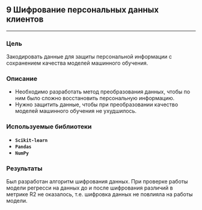﻿## 9 Шифрование персональных данных клиентов

---

### Цель

Закодировать данные для защиты персональной информации с сохранением качества моделей машинного обучения.

### Описание

- Необходимо разработать метод преобразования данных, чтобы по ним было сложно восстановить персональную информацию.
- Нужно защитить данные, чтобы при преобразовании качество моделей машинного обучения не ухудшилось.

### Используемые библиотеки
- **`Scikit-learn`**
- **`Pandas`**
- **`NumPy`**

### Результаты
Был разработан алгоритм шифрования данных. При проверке работы модели регресси на данных до и после шифрования различий в метрике R2 не оказалось, т.е. шифровка данных не повлияла на работы модели.